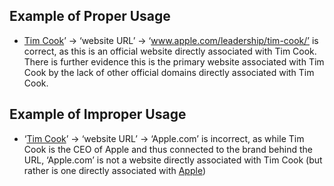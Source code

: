 ## Example of Proper Usage
*  [Tim Cook](https://golden.com/wiki/Tim_Cook-N9YN83)’ -> ‘website URL’ -> ‘www.apple.com/leadership/tim-cook/’ is correct, as this is an official website directly associated with Tim Cook. There is further evidence this is the primary website associated with Tim Cook by the lack of other official domains directly associated with Tim Cook.

## Example of Improper Usage
* ‘[Tim Cook](https://golden.com/wiki/Tim_Cook-N9YN83)’ -> ‘website URL’ -> ‘Apple.com’ is incorrect, as while Tim Cook is the CEO of Apple and thus connected to the brand behind the URL, ‘Apple.com’ is not a website directly associated with Tim Cook (but rather is one directly associated with [Apple](https://golden.com/wiki/Apple_(company)-5NB))